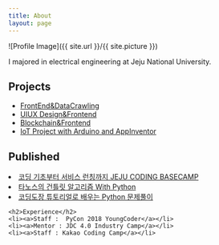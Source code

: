 ```yaml
---
title: About
layout: page
---
```

![Profile Image]({{ site.url }}/{{ site.picture }})

I majored in electrical engineering at Jeju National University.


<h2>Projects</h2>

<ul>
	<li><a href="https://h1m4.github.io/KEPCO-bussiness-idea-hackathon/">FrontEnd&DataCrawling</a></li>
	<li><a href="https://github.com/h1m4/parkinglot_share">UIUX Design&Frontend</a></li>
	<li><a href="https://github.com/h1m4/blockchain">Blockchain&Frontend</a></li>
	<li><a href="https://github.com/h1m4/capstone_design_2018">IoT Project with Arduino and AppInventor</a></li>
</ul>

<h2>Published</h2>
	<li><a href="https://ridibooks.com/v2/Detail?id=2773000021&_s=search&_q=%EC%BD%94%EB%94%A9%20%EA%B8%B0%EC%B4%88%EB%B6%80%ED%84%B0%20%EC%84%9C%EB%B9%84%EC%8A%A4%20%EB%9F%B0%EC%B9%AD%EA%B9%8C%EC%A7%80%20JEJU%20CODING%20BASECAMP">코딩 기초부터 서비스 런칭까지 JEJU CODING BASECAMP</a></li>
	<li><a href="https://ridibooks.com/v2/Detail?id=2773000015&_s=search&_q=%EC%B6%9C%ED%8C%90%EC%82%AC%3A%EC%82%AC%EB%8F%84%EC%B6%9C%ED%8C%90">타노스의 건틀릿 알고리즘 With Python</a></li>
	<li><a href="https://ridibooks.com/v2/Detail?id=2773000011&_s=search&_q=%EC%BD%94%EB%94%A9%EB%8F%84%EC%9E%A5%20%ED%8A%9C%ED%86%A0%EB%A6%AC%EC%96%BC%EB%A1%9C%20%EB%B0%B0%EC%9A%B0%EB%8A%94%20Python%20%EB%AC%B8%EC%A0%9C%ED%92%80%EC%9D%B4">코딩도장 튜토리얼로 배우는 Python 문제풀이</a></li>

	<h2>Experience</h2>
	<li><a>Staff :  PyCon 2018 YoungCoder</a></li>
	<li><a>Mentor : JDC 4.0 Industry Camp</a></li>
	<li><a>Staff : Kakao Coding Camp</a></li>
